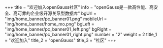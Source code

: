 +++
title = "欢迎加入openGauss社区"
info = "openGauss是一款高性能、高安全、高可靠的企业级开源关系型数据库"
bgUrl = "img/home_banner/pc_banner01.png"
mobileUrl = "img/home_banner/home_mo.png"
bgLeft = "img/home_banner/pc_banner01_left.png"
bgRight = "img/home_banner/pc_banner01_right.png"
number = "2"
weight =  2
title_1 = "欢迎加入"
title_2 = "openGauss"
title_3 = "社区"
+++